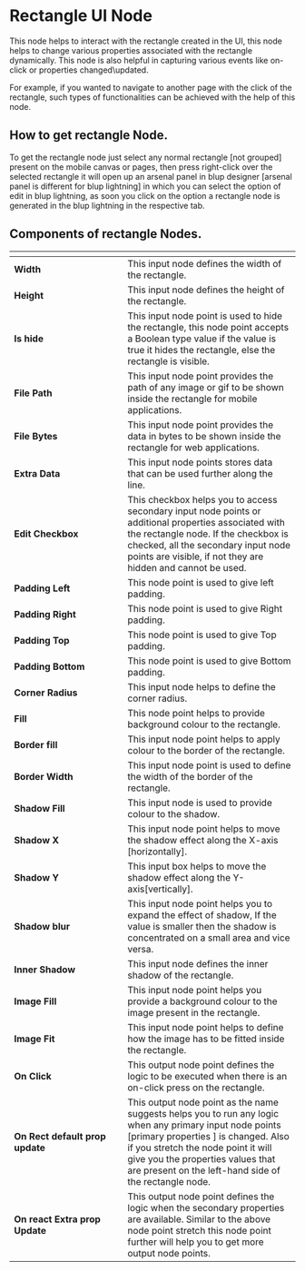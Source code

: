 # Rectangle UI Node

This node helps to interact with the rectangle created in the UI, this node helps to change various properties associated with the rectangle dynamically. This node is also helpful in capturing various events like on-click or properties changed\updated.

For example, if you wanted to navigate to another page with the click of the rectangle, such types of functionalities can be achieved with the help of this node.

## How to get rectangle Node.

To get the rectangle node just select any normal rectangle \[not grouped] present on the mobile canvas or pages, then press right-click over the selected rectangle it will open up an arsenal panel in blup designer \[arsenal panel is different for blup lightning] in which you can select the option of edit in blup lightning, as soon you click on the option a rectangle node is generated in the blup lightning in the respective tab.

## Components of rectangle Nodes.

<table><thead><tr><th width="184"></th><th></th></tr></thead><tbody><tr><td><strong>Width</strong></td><td>This input node defines the width of the rectangle.</td></tr><tr><td><strong>Height</strong></td><td>This input node defines the height of the rectangle.</td></tr><tr><td><strong>Is hide</strong></td><td>This input node point is used to hide the rectangle, this node point accepts a Boolean type value if the value is true it hides the rectangle, else the rectangle is visible.</td></tr><tr><td><strong>File Path</strong></td><td>This input node point provides the path of any image or gif to be shown inside the rectangle for mobile applications.</td></tr><tr><td><strong>File Bytes</strong></td><td>This input node point provides the data in bytes to be shown inside the rectangle for web applications.</td></tr><tr><td><strong>Extra Data</strong></td><td>This input node points stores data that can be used further along the line.</td></tr><tr><td><strong>Edit Checkbox</strong></td><td>This checkbox helps you to access secondary input node points or additional properties associated with the rectangle node. If the checkbox is checked, all the secondary input node points are visible, if not they are hidden and cannot be used. </td></tr><tr><td><strong>Padding Left</strong></td><td>This node point is used to give left padding. </td></tr><tr><td><strong>Padding Right</strong></td><td>This node point is used to give Right padding. </td></tr><tr><td><strong>Padding Top</strong></td><td>This node point is used to give Top padding.</td></tr><tr><td><strong>Padding Bottom</strong> </td><td>This node point is used to give Bottom padding. </td></tr><tr><td><strong>Corner Radius</strong></td><td>This input node helps to define the corner radius.</td></tr><tr><td><strong>Fill</strong></td><td>This node point helps to provide background colour to the rectangle. </td></tr><tr><td><strong>Border fill</strong> </td><td>This input node point helps to apply colour to the border of the rectangle. </td></tr><tr><td><strong>Border Width</strong></td><td>This input node point is used to define the width of the border of the rectangle.</td></tr><tr><td><strong>Shadow Fill</strong></td><td>This input node is used to provide colour to the shadow.</td></tr><tr><td><strong>Shadow X</strong></td><td> This input node point helps to move the shadow effect along the X-axis [horizontally]. </td></tr><tr><td><strong>Shadow Y</strong></td><td>This input box helps to move the shadow effect along the Y-axis[vertically]. </td></tr><tr><td><strong>Shadow blur</strong></td><td>This input node point helps you to expand the effect of shadow, If the value is smaller then the shadow is concentrated on a small area and vice versa. </td></tr><tr><td><strong>Inner Shadow</strong></td><td>This input node defines the inner shadow of the rectangle.</td></tr><tr><td><strong>Image Fill</strong></td><td>This input node point helps you provide a background colour to the image present in the rectangle.</td></tr><tr><td><strong>Image Fit</strong></td><td>This input node point helps to define how the image has to be fitted inside the rectangle.</td></tr><tr><td><strong>On Click</strong></td><td>This output node point defines the logic to be executed when there is an on-click press on the rectangle. </td></tr><tr><td><strong>On Rect default prop update</strong></td><td>This output node point as the name suggests helps you to run any logic when any primary input node points [primary properties ] is changed. Also if you stretch the node point it will give you the properties values that are present on the left-hand side of the rectangle node. </td></tr><tr><td> <strong>On react Extra prop Update</strong></td><td>This output node point defines the logic when the secondary properties are available. Similar to the above node point stretch this node point further will help you to get more output node points.</td></tr></tbody></table>
